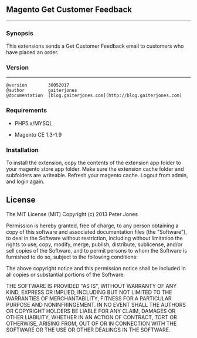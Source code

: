 ## Magento Get Customer Feedback
***

### Synopsis
This extensions sends a Get Customer Feedback email to customers who have placed an order.

### Version
***
	@version		30052017
	@author			gaiterjones
	@documentation	[blog.gaiterjones.com](http://blog.gaiterjones.com)
	
### Requirements

* PHP5.x/MYSQL

* Magento CE 1.3-1.9

### Installation

To install the extension, copy the contents of the extension app folder to your magento store app folder. Make sure the extension cache folder and subfolders are writeable. Refresh your magento cache. Logout from admin, and login again.
 

## License

The MIT License (MIT)
Copyright (c) 2013 Peter Jones

Permission is hereby granted, free of charge, to any person obtaining a copy of this software and associated documentation files (the "Software"), to deal in the Software without restriction, including without limitation the rights to use, copy, modify, merge, publish, distribute, sublicense, and/or sell copies of the Software, and to permit persons to whom the Software is furnished to do so, subject to the following conditions:

The above copyright notice and this permission notice shall be included in all copies or substantial portions of the Software.

THE SOFTWARE IS PROVIDED "AS IS", WITHOUT WARRANTY OF ANY KIND, EXPRESS OR IMPLIED, INCLUDING BUT NOT LIMITED TO THE WARRANTIES OF MERCHANTABILITY, FITNESS FOR A PARTICULAR PURPOSE AND NONINFRINGEMENT. IN NO EVENT SHALL THE AUTHORS OR COPYRIGHT HOLDERS BE LIABLE FOR ANY CLAIM, DAMAGES OR OTHER LIABILITY, WHETHER IN AN ACTION OF CONTRACT, TORT OR OTHERWISE, ARISING FROM, OUT OF OR IN CONNECTION WITH THE SOFTWARE OR THE USE OR OTHER DEALINGS IN THE SOFTWARE.
